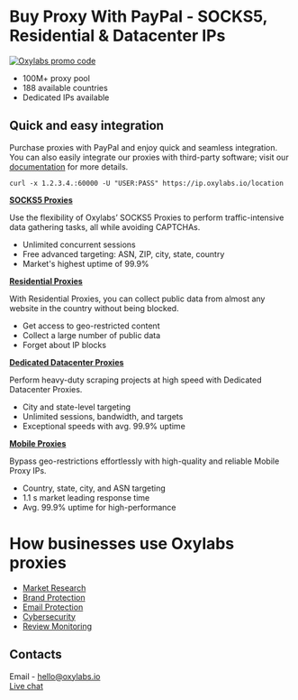 # Buy Proxy With PayPal - SOCKS5, Residential & Datacenter IPs

[![Oxylabs promo code](https://user-images.githubusercontent.com/129506779/250792357-8289e25e-9c36-4dc0-a5e2-2706db797bb5.png)](https://oxylabs.go2cloud.org/aff_c?offer_id=7&aff_id=877&url_id=112)


- 100M+ proxy pool
- 188 available countries
- Dedicated IPs available
  
## Quick and easy integration

Purchase proxies with PayPal and enjoy quick and seamless integration. You can also easily integrate our proxies with third-party software; visit our [documentation](https://developers.oxylabs.io/?_gl=1*1tqprww*_gcl_aw*R0NMLjE3MDg2ODkyNzMuQ2owS0NRaUFvZUd1QmhDQkFSSXNBR2ZLWTd3QXVHdjRFWlV6NkNYZmYwaEhUZFJhdDZ1eFJyVDV0a2R1ZlBUNkFZVTBJUHZLN01tMVZOWWFBbERQRUFMd193Y0I.*_gcl_au*MTc2MDgxNTAwNC4xNzA1OTI3MzM0) for more details.

```
curl -x 1.2.3.4.:60000 -U "USER:PASS" https://ip.oxylabs.io/location
```

[**SOCKS5 Proxies**](https://oxylabs.io/products/socks5-proxies)

  Use the flexibility of Oxylabs’ SOCKS5 Proxies to perform traffic-intensive data gathering tasks, all while avoiding CAPTCHAs.

- Unlimited concurrent sessions
- Free advanced targeting: ASN, ZIP, city, state, country
- Market's highest uptime of 99.9%


[**Residential Proxies**](https://oxylabs.io/products/residential-proxy-pool)

  With Residential Proxies, you can collect public data from almost any website in the country without being blocked.

- Get access to geo-restricted content
- Collect a large number of public data
- Forget about IP blocks
  
[**Dedicated Datacenter Proxies**](https://oxylabs.io/products/datacenter-proxies/dedicated-datacenter-proxies)

  Perform heavy-duty scraping projects at high speed with Dedicated Datacenter Proxies.

- City and state-level targeting
- Unlimited sessions, bandwidth, and targets
- Exceptional speeds with avg. 99.9% uptime

[**Mobile Proxies**](https://oxylabs.io/products/mobile-proxies)

Bypass geo-restrictions effortlessly with high-quality and reliable Mobile Proxy IPs.

- Country, state, city, and ASN targeting
- 1.1 s market leading response time
- Avg. 99.9% uptime for high-performance


 # How businesses use Oxylabs proxies

   - [Market Research](https://oxylabs.io/solutions/market-research)
   - [Brand Protection](https://oxylabs.io/solutions/brand-protection-industry)
   - [Email Protection](https://oxylabs.io/solutions/email-protection)
   - [Cybersecurity](https://oxylabs.io/solutions/cybersecurity-industry)
   - [Review Monitoring](https://oxylabs.io/solutions/review-monitoring)


  ## Contacts
Email - hello@oxylabs.io
<br><a href="https://oxylabs.drift.click/oxybot">Live chat</a>
    

